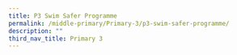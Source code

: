 ```yaml
---
title: P3 Swim Safer Programme
permalink: /middle-primary/Primary-3/p3-swim-safer-programme/
description: ""
third_nav_title: Primary 3
---
```

